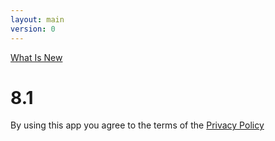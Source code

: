 ```yaml
---
layout: main
version: 0
---
```

[What Is New](/wiki/what-is-new)

# 8.1

By using this app you agree to the terms of the [Privacy Policy](/wiki/PrivacyPolicy/)

